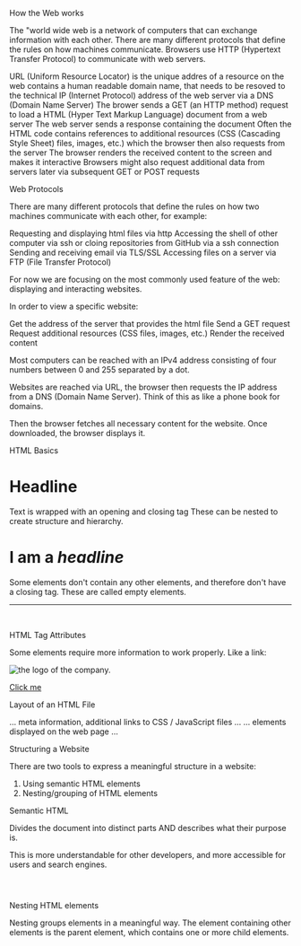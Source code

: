 How the Web works

The "world wide web is a network of computers that can exchange information with each other. There are many different protocols that define the rules on how machines communicate. Browsers use HTTP (Hypertext Transfer Protocol) to communicate with web servers.

URL (Uniform Resource Locator) is the unique addres of a resource on the web contains a human readable domain name, that needs to be resoved to the technical IP (Internet Protocol) address of the web server via a DNS (Domain Name Server)
The brower sends a GET (an HTTP method) request to load a HTML (Hyper Text Markup Language) document from a web server
The web server sends a response containing the document
Often the HTML code contains references to additional resources (CSS (Cascading Style Sheet) files, images, etc.) which the browser then also requests from the server
The browser renders the received content to the screen and makes it interactive
Browsers might also request additional data from servers later via subsequent GET or POST requests

Web Protocols

There are many different protocols that define the rules on how two machines communicate with each other, for example:

Requesting and displaying html files via http
Accessing the shell of other computer via ssh or cloing repositories from GitHub via a ssh connection
Sending and receiving email via TLS/SSL
Accessing files on a server via FTP (File Transfer Protocol)

For now we are focusing on the most commonly used feature of the web: displaying and interacting websites.

In order to view a specific website:

Get the address of the server that provides the html file
Send a GET request
Request additional resources (CSS files, images, etc.)
Render the received content

Most computers can be reached with an IPv4 address consisting of four numbers between 0 and 255 separated by a dot.

Websites are reached via URL, the browser then requests the IP address from a DNS (Domain Name Server). Think of this as like a phone book for domains.

Then the browser fetches all necessary content for the website. Once downloaded, the browser displays it.

HTML Basics

<h1>Headline</h1>
Text is wrapped with an opening and closing tag
These can be nested to create structure and hierarchy.

<h1>I am a <em>headline</em></h1>

Some elements don't contain any other elements, and therefore don't have a closing tag. These are called empty elements.
<hr />
<br />

HTML Tag Attributes

Some elements require more information to work properly. Like a link:

<img src="logo.png" alt="the logo of the company."/>

<a href="https://example.com">Click me</a>

Layout of an HTML File

<!doctype html>
<html>
  <head>
    … meta information, additional links to CSS / JavaScript files …
  </head>
  <body>
    … elements displayed on the web page …
  </body>
</html>

Structuring a Website

There are two tools to express a meaningful structure in a website:

1. Using semantic HTML elements
2. Nesting/grouping of HTML elements

Semantic HTML

Divides the document into distinct parts AND describes what their purpose is.

This is more understandable for other developers, and more accessible for users and search engines.

<main></main>
<session></section>
<ul></ul>
<ol></ol>
<nav></nav>
<aside></aside>
<article></aside>
<header></header>
<footer></footer>

Nesting HTML elements

Nesting groups elements in a meaningful way. The element containing other elements is the parent element, which contains one or more child elements.


